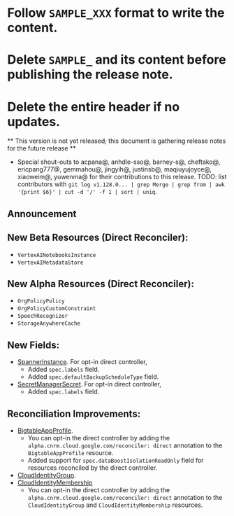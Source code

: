 # Follow `SAMPLE_XXX` format to write the content.
# Delete `SAMPLE_` and its content before publishing the release note.
# Delete the entire header if no updates.

** This version is not yet released; this document is gathering release notes for the future release **


* Special shout-outs to acpana@, anhdle-sso@, barney-s@, cheftako@, ericpang777@, gemmahou@, jingyih@, justinsb@, maqiuyujoyce@, xiaoweim@, yuwenma@ for their contributions to this release.
TODO: list contributors with `git log v1.128.0... | grep Merge | grep from | awk '{print $6}' | cut -d '/' -f 1 | sort | uniq`.

## Announcement

<!-- ### SAMPLE_Simplified and More Reliable Resource Development -->

## New Beta Resources (Direct Reconciler):
 * `VertexAINotebooksInstance`
 * `VertexAIMetadataStore`

## New Alpha Resources (Direct Reconciler):
 * `OrgPolicyPolicy`
 * `OrgPolicyCustomConstraint`
 * `SpeechRecognizer`
 * `StorageAnywhereCache`

## New Fields:
* [SpannerInstance](https://cloud.google.com/config-connector/docs/reference/resource-docs/spanner/spannerinstance). For opt-in direct controller,
  * Added `spec.labels` field.
  * Added `spec.defaultBackupScheduleType` field.
* [SecretManagerSecret](https://cloud.google.com/config-connector/docs/reference/resource-docs/secretmanager/secretmanagersecret). For opt-in direct controller,
  * Added `spec.labels` field.

## Reconciliation Improvements:
* [BigtableAppProfile](https://cloud.google.com/config-connector/docs/reference/resource-docs/bigtable/bigtableappprofile).
    * You can opt-in the direct controller by adding the `alpha.cnrm.cloud.google.com/reconciler: direct` annotation to the `BigtableAppProfile` resource.
    * Added support for `spec.dataBoostIsolationReadOnly` field for resources reconciled by the direct controller.
* [CloudIdentityGroup](https://cloud.google.com/config-connector/docs/reference/resource-docs/cloudidentity/cloudidentitygroup).
* [CloudIdentityMembership](https://cloud.google.com/config-connector/docs/reference/resource-docs/cloudidentity/cloudidentitymembership)
  * You can opt-in the direct controller by adding the `alpha.cnrm.cloud.google.com/reconciler: direct` annotation to the `CloudIdentityGroup` and `CloudIdentityMembership` resources.

<!-- ## New features: -->

<!-- ## Bug Fixes: -->
